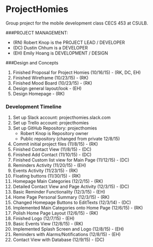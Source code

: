 # ProjectHomies
Group project for the mobile development class CECS 453 at CSULB.

###PROJECT MANAGEMENT:

- (RN) Robert Knop is the PROJECT LEAD / DEVELOPER
- (DC) Dustin Chhum is a DEVELOPER
- (EH) Emily Hoang is DEVELOPMENT / DESIGN

###Design and Concepts
1. Finished Proposal for Project Homies (10/16/15) - (RK, DC, EH)
2. Finished Wireframe (10/23/15) - (RK)
3. Finished Mood Board (10/23/15) - (RK)
1. Design general layout/look - (EH)
2. Design Homepage - (RK)

### Development Timeline
1. Set up Slack account: projecthomies.slack.com 
2. Set up Trello account: projecthomies
3. Set up GitHub Repository: projecthomies
    - Robert Knop is Repository owner
    - Public repository (changed from private 12/8/15)
4. Commit initial project files (11/8/15) - (RK)
5. Finished Contact View (11/8/15) - (DC)
6. Finished Add Contact (11/10/15) - (DC)
7. Finished Custom list view for Main Page (11/12/15) - (DC)
8. Reminders Activity (11/20/15) - (EH)
9. Events Activity (11/23/15) - (RK)
8. Floating buttons (11/30/15) - (RK)
9. Homepage Main Categories (12/2/15) - (RK)
10. Detailed Contact View and Page Activity (12/3/15) - (DC)
11. Basic Reminder Functionality (12/3/15) - (EH)
12. Home Page Personal Summary (12/3/15) - (RK)
13. Changed Homepage Buttons to EditTexts (12/3/14) - (DC)
14. Implemented Main Categories onto Home Page (12/6/15) - (RK)
15. Polish Home Page Layout (12/6/15) - (RK)
16. Finished Logo (12/7/15) - (EH)
17. Basic Events View (12/8/15) - (RK)
18. Implemented Splash Screen and Logo (12/8/15) - (EH)
19. Reminders with Alarms/Notifications (12/8/15) - (EH)
20. Contact View with Database (12/9/15) - (DC)